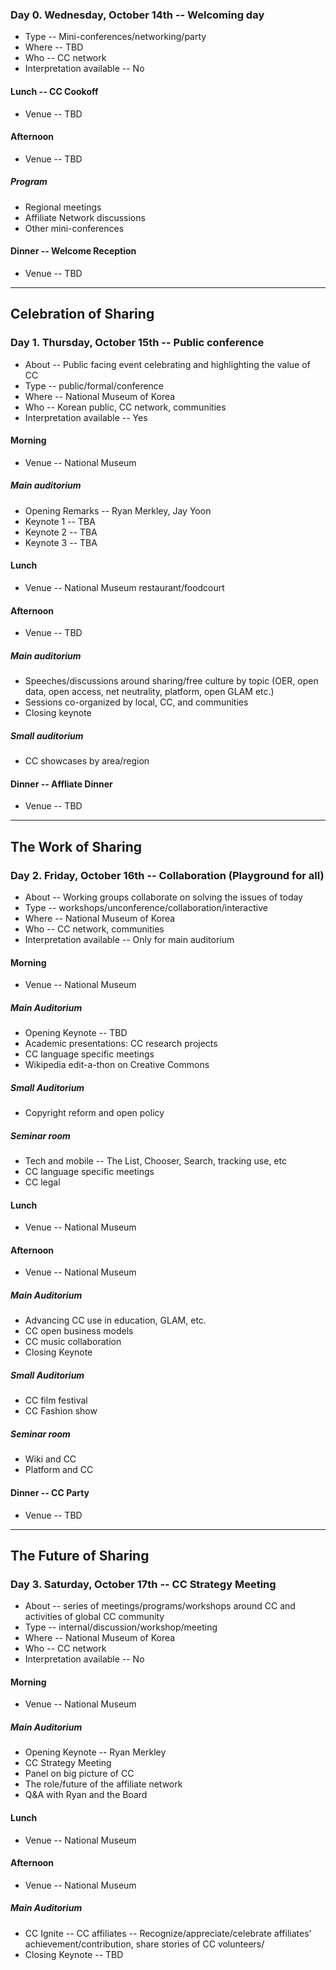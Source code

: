 
### Day 0. Wednesday, October 14th -- Welcoming day

* Type -- Mini-conferences/networking/party
* Where -- TBD
* Who -- CC network
* Interpretation available	-- No

#### Lunch -- CC Cookoff

* Venue -- TBD

#### Afternoon

* Venue -- TBD

##### Program

* Regional meetings
* Affiliate Network discussions
* Other mini-conferences

#### Dinner -- Welcome Reception

* Venue -- TBD

---

## Celebration of Sharing

### Day 1. Thursday, October 15th -- Public conference

* About -- Public facing event celebrating and highlighting the value of CC
* Type -- public/formal/conference
* Where -- National Museum of Korea
* Who -- Korean public, CC network, communities
* Interpretation available	-- Yes

#### Morning

* Venue -- National Museum

##### Main auditorium

* Opening Remarks -- Ryan Merkley, Jay Yoon
* Keynote 1 -- TBA
* Keynote 2 -- TBA
* Keynote 3 -- TBA

#### Lunch

* Venue -- National Museum restaurant/foodcourt

#### Afternoon

* Venue -- TBD

##### Main auditorium

* Speeches/discussions around sharing/free culture by topic (OER, open data, open access, net neutrality, platform, open GLAM etc.)
* Sessions co-organized by local, CC, and communities
* Closing keynote

##### Small auditorium

* CC showcases by area/region

#### Dinner -- Affliate Dinner

* Venue -- TBD

---

## The Work of Sharing

### Day 2. Friday, October 16th -- Collaboration (Playground for all)

* About -- Working groups collaborate on solving the issues of today
* Type -- workshops/unconference/collaboration/interactive
* Where -- National Museum of Korea
* Who -- CC network, communities
* Interpretation available	-- Only for main auditorium

#### Morning

* Venue -- National Museum

##### Main Auditorium

* Opening Keynote -- TBD
* Academic presentations: CC research projects
* CC language specific meetings
* Wikipedia edit-a-thon on Creative Commons

##### Small Auditorium

* Copyright reform and open policy

##### Seminar room

* Tech and mobile -- The List, Chooser, Search, tracking use, etc
* CC language specific meetings
* CC legal

#### Lunch

* Venue -- National Museum

#### Afternoon

* Venue -- National Museum

##### Main Auditorium

* Advancing CC use in education, GLAM, etc.
* CC open business models
* CC music collaboration
* Closing Keynote

##### Small Auditorium

* CC film festival
* CC Fashion show

##### Seminar room

* Wiki and CC
* Platform and CC

#### Dinner -- CC Party

* Venue -- TBD


---

## The Future of Sharing

### Day 3. Saturday, October 17th -- CC Strategy Meeting

* About -- series of meetings/programs/workshops around CC and activities of global CC community
* Type -- internal/discussion/workshop/meeting
* Where -- National Museum of Korea
* Who -- CC network
* Interpretation available -- No

#### Morning

* Venue -- National Museum

##### Main Auditorium

* Opening Keynote -- Ryan Merkley
* CC Strategy Meeting
* Panel on big picture of CC
* The role/future of the affiliate network
* Q&A with Ryan and the Board

#### Lunch

* Venue -- National Museum

#### Afternoon

* Venue -- National Museum

##### Main Auditorium

* CC Ignite -- CC affiliates -- Recognize/appreciate/celebrate affiliates' achievement/contribution, share stories of CC volunteers/
* Closing Keynote -- TBD



